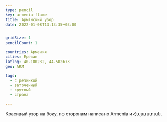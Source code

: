 ```yaml
---
type: pencil
key: armenia-flame
title: Армянский узор
date: 2022-01-08T13:13:35+03:00


gridSize: 1
pencilCount: 1

countries: Армения
cities: Ереван
latlng: 40.180232, 44.502673
geo: ARM

tags:
  - с резинкой
  - заточенный
  - круглый
  - страна

---
```


Красивый узор на боку, по сторонам написано Armenia и Հայաստան.
